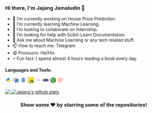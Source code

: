 ### Hi there, I'm Jajang Jamaludin 👋


- 🔭 I’m currently working on House Price Prediction.
- 🌱 I’m currently learning Machine Learning.
- 👯 I’m looking to collaborate on Internship.
- 🤔 I’m looking for help with Scikit-Learn Documentation
- 💬 Ask me about Machine Learning or any tech related stuff.
- 📫 How to reach me: Telegram
- 😄 Pronouns: He/His
- ⚡ Fun fact: I spend almost 4 hours reading a book every day.


**Languages and Tools:**  

<code><img height="20" src="https://raw.githubusercontent.com/github/explore/80688e429a7d4ef2fca1e82350fe8e3517d3494d/topics/python/python.png"></code>
<code><img height="20" src="https://raw.githubusercontent.com/github/explore/80688e429a7d4ef2fca1e82350fe8e3517d3494d/topics/r/r.png"></code>
<code><img height="20" src="https://raw.githubusercontent.com/github/explore/80688e429a7d4ef2fca1e82350fe8e3517d3494d/topics/sql/sql.png"></code>
<code><img height="20" src="https://raw.githubusercontent.com/github/explore/80688e429a7d4ef2fca1e82350fe8e3517d3494d/topics/javascript/javascript.png"></code>
<code><img height="20" src="https://raw.githubusercontent.com/github/explore/80688e429a7d4ef2fca1e82350fe8e3517d3494d/topics/java/java.png"></code>
<code><img height="20" src="https://raw.githubusercontent.com/github/explore/80688e429a7d4ef2fca1e82350fe8e3517d3494d/topics/php/php.png"></code>
<code><img height="20" src="https://raw.githubusercontent.com/github/explore/80688e429a7d4ef2fca1e82350fe8e3517d3494d/topics/nodejs/nodejs.png"></code> 
<code><img height="20" src="https://raw.githubusercontent.com/github/explore/80688e429a7d4ef2fca1e82350fe8e3517d3494d/topics/laravel/laravel.png"></code>


<a href="https://github.com/JajangJamaludin">
  <img align="center" src="https://github-readme-stats.vercel.app/api/top-langs/?username=JajangJamaludin&theme=light&hide_langs_below=1"/>
</a>
<a href="https://github.com/JajangJamaludin">
  <img align="center" src="https://github-readme-stats.vercel.app/api?username=JajangJamaludin&&show_icons=true&theme=light&line_height=27" alt="Jajang's github stats"/>
</a>

<div align="center">

### Show some ❤️ by starring some of the repositories!

</div>
